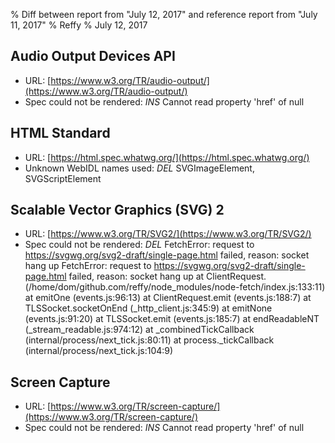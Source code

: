 % Diff between report from "July 12, 2017" and reference report from "July 11, 2017"
% Reffy
% July 12, 2017

## Audio Output Devices API

- URL: [https://www.w3.org/TR/audio-output/](https://www.w3.org/TR/audio-output/)
- Spec could not be rendered: *INS* Cannot read property 'href' of null


## HTML Standard

- URL: [https://html.spec.whatwg.org/](https://html.spec.whatwg.org/)
- Unknown WebIDL names used: *DEL* SVGImageElement, SVGScriptElement


## Scalable Vector Graphics (SVG) 2

- URL: [https://www.w3.org/TR/SVG2/](https://www.w3.org/TR/SVG2/)
- Spec could not be rendered: *DEL* FetchError: request to https://svgwg.org/svg2-draft/single-page.html failed, reason: socket hang up FetchError: request to https://svgwg.org/svg2-draft/single-page.html failed, reason: socket hang up
    at ClientRequest.<anonymous> (/home/dom/github.com/reffy/node_modules/node-fetch/index.js:133:11)
    at emitOne (events.js:96:13)
    at ClientRequest.emit (events.js:188:7)
    at TLSSocket.socketOnEnd (_http_client.js:345:9)
    at emitNone (events.js:91:20)
    at TLSSocket.emit (events.js:185:7)
    at endReadableNT (_stream_readable.js:974:12)
    at _combinedTickCallback (internal/process/next_tick.js:80:11)
    at process._tickCallback (internal/process/next_tick.js:104:9)


## Screen Capture

- URL: [https://www.w3.org/TR/screen-capture/](https://www.w3.org/TR/screen-capture/)
- Spec could not be rendered: *INS* Cannot read property 'href' of null


